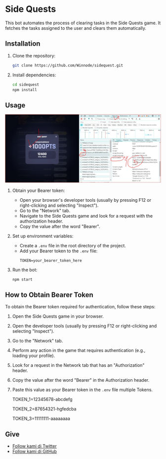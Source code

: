 # Side Quests

This bot automates the process of clearing tasks in the Side Quests game. It fetches the tasks assigned to the user and clears them automatically.

## Installation

1. Clone the repository:

   ```sh
   git clone https://github.com/Winnode/sidequest.git
   ```

2. Install dependencies:
   ```sh
   cd sidequest
   npm install
   ```

## Usage
![Contoh](https://github.com/Winnode/sidequest/blob/main/contoh.jpg)
1. Obtain your Bearer token:

   - Open your browser's developer tools (usually by pressing F12 or right-clicking and selecting "Inspect").
   - Go to the "Network" tab.
   - Navigate to the Side Quests game and look for a request with the authorization header.
   - Copy the value after the word "Bearer".

2. Set up environment variables:

   - Create a `.env` file in the root directory of the project.
   - Add your Bearer token to the `.env` file:
     ```
     TOKEN=your_bearer_token_here
     ```

3. Run the bot:
   ```sh
   npm start
   ```

## How to Obtain Bearer Token

To obtain the Bearer token required for authentication, follow these steps:

1. Open the Side Quests game in your browser.

2. Open the developer tools (usually by pressing F12 or right-clicking and selecting "Inspect").

3. Go to the "Network" tab.

4. Perform any action in the game that requires authentication (e.g., loading your profile).

5. Look for a request in the Network tab that has an "Authorization" header.

6. Copy the value after the word "Bearer" in the Authorization header.

7. Paste this value as your Bearer token in the `.env` file multiple Tokens.
	
	TOKEN_1=12345678-abcdefg

	TOKEN_2=87654321-hgfedcba

	TOKEN_3=11111111-aaaaaaaa

## Give
- [Follow kami di Twitter](https://twitter.com/Winnode)
- [Follow kami di GitHub](https://github.com/Winnode)
